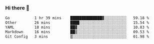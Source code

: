 ### Hi there 👋

<!--START_SECTION:waka-->

```txt
Go           1 hr 39 mins    ██████████████▓░░░░░░░░░░   59.18 %
Other        26 mins         ████░░░░░░░░░░░░░░░░░░░░░   15.54 %
YAML         18 mins         ██▓░░░░░░░░░░░░░░░░░░░░░░   10.83 %
Markdown     16 mins         ██▒░░░░░░░░░░░░░░░░░░░░░░   09.53 %
Git Config   3 mins          ▒░░░░░░░░░░░░░░░░░░░░░░░░   01.98 %
```

<!--END_SECTION:waka-->
<!--
**Boombag0607/Boombag0607** is a ✨ _special_ ✨ repository because its `README.md` (this file) appears on your GitHub profile.

Here are some ideas to get you started:

- 🔭 I’m currently working on ...
- 🌱 I’m currently learning ...
- 👯 I’m looking to collaborate on ...
- 🤔 I’m looking for help with ...
- 💬 Ask me about ...
- 📫 How to reach me: ...
- 😄 Pronouns: ...
- ⚡ Fun fact: ...
-->
